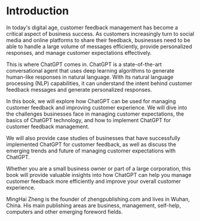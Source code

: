 # Introduction

In today's digital age, customer feedback management has become a critical aspect of business success. As customers increasingly turn to social media and online platforms to share their feedback, businesses need to be able to handle a large volume of messages efficiently, provide personalized responses, and manage customer expectations effectively.

This is where ChatGPT comes in. ChatGPT is a state-of-the-art conversational agent that uses deep learning algorithms to generate human-like responses in natural language. With its natural language processing (NLP) capabilities, it can understand the intent behind customer feedback messages and generate personalized responses.

In this book, we will explore how ChatGPT can be used for managing customer feedback and improving customer experience. We will dive into the challenges businesses face in managing customer expectations, the basics of ChatGPT technology, and how to implement ChatGPT for customer feedback management.

We will also provide case studies of businesses that have successfully implemented ChatGPT for customer feedback, as well as discuss the emerging trends and future of managing customer expectations with ChatGPT.

Whether you are a small business owner or part of a large corporation, this book will provide valuable insights into how ChatGPT can help you manage customer feedback more efficiently and improve your overall customer experience.

MingHai Zheng is the founder of zhengpublishing.com and lives in Wuhan, China. His main publishing areas are business, management, self-help, computers and other emerging foreword fields.
